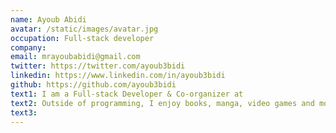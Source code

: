 ```yaml
---
name: Ayoub Abidi
avatar: /static/images/avatar.jpg
occupation: Full-stack developer
company:
email: mrayoubabidi@gmail.com
twitter: https://twitter.com/ayoub3bidi
linkedin: https://www.linkedin.com/in/ayoub3bidi
github: https://github.com/ayoub3bidi
text1: I am a Full-stack Developer & Co-organizer at
text2: Outside of programming, I enjoy books, manga, video games and movies.
text3:
---
```

